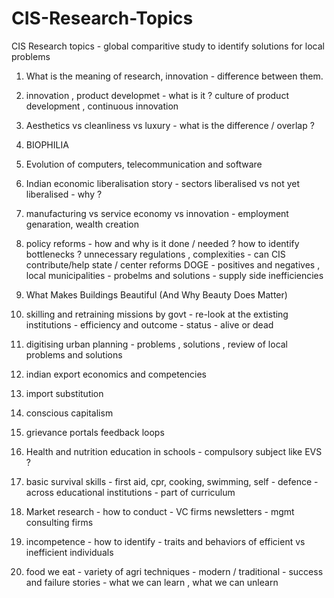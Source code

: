 # CIS-Research-Topics
CIS Research topics - global comparitive study to identify solutions for local problems

1. What is the meaning of research, innovation - difference between them. 

2. innovation , product developmet - what is it ?  culture of product development , continuous innovation

3. Aesthetics vs cleanliness vs luxury - what is the difference / overlap ?

4. BIOPHILIA

5. Evolution of computers, telecommunication and software

6. Indian economic liberalisation story - sectors liberalised vs not yet liberalised - why ?
   
7. manufacturing vs service economy vs innovation - employment genaration, wealth creation 

8. policy reforms - how and why is it done / needed ? how to identify bottlenecks ? unnecessary regulations , complexities - can CIS contribute/help state / center reforms
   DOGE - positives and negatives ,  local municipalities - probelms and solutions  -  supply side inefficiencies

9. What Makes Buildings Beautiful (And Why Beauty Does Matter) 

11. skilling and retraining missions by govt - re-look at the extisting institutions - efficiency and outcome - status - alive or dead

13. digitising urban planning - problems , solutions ,  review of local problems and solutions 

14. indian export economics and competencies
 
15. import substitution

16. conscious capitalism

17. grievance portals feedback loops

18. Health and nutrition education in schools - compulsory subject like EVS ?

19. basic survival skills - first aid, cpr, cooking, swimming, self - defence  - across educational institutions - part of curriculum

20. Market research - how to conduct - VC firms newsletters - mgmt consulting firms

21. incompetence - how to identify - traits and behaviors of efficient vs inefficient individuals

22. food we eat - variety of agri techniques - modern / traditional - success and failure stories - what we can learn , what we can unlearn 

